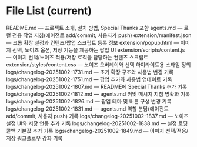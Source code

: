 # File List (current)
README.md — 프로젝트 소개, 설치 방법, Special Thanks 포함
agents.md — 로컬 전용 작업 지침(에이전트 add/commit, 사용자가 push)
extension/manifest.json — 크롬 확장 설정과 컨텐츠/팝업 스크립트 등록 정보
extension/popup.html — 이미지 선택, 노이즈 옵션, 저장 기능을 제공하는 팝업 UI
extension/scripts/content.js — 이미지 선택/노이즈 적용/저장 로직을 담당하는 컨텐츠 스크립트
extension/styles/content.css — 노이즈 오버레이와 선택 하이라이트용 스타일 정의
logs/changelog-20251002-1731.md — 초기 확장 구조와 사용법 변경 기록
logs/changelog-20251002-1751.md — 팝업 추가와 사용법 업데이트 기록
logs/changelog-20251002-1807.md — README에 Special Thanks 추가 기록
logs/changelog-20251002-1812.md — agents.md 커밋 메시지 지침 명확화 기록
logs/changelog-20251002-1826.md — 팝업 테마 및 버튼 구성 변경 기록
logs/changelog-20251002-1831.md — agents.md 역할 분담(에이전트 add/commit, 사용자 push) 기록
logs/changelog-20251002-1837.md — 노이즈 설정 UI와 저장 연동 추가 기록
logs/changelog-20251002-1838.md — 설정 로딩 콜백 기본값 추가 기록
logs/changelog-20251002-1849.md — 이미지 선택/적용/저장 워크플로우 강화 기록
